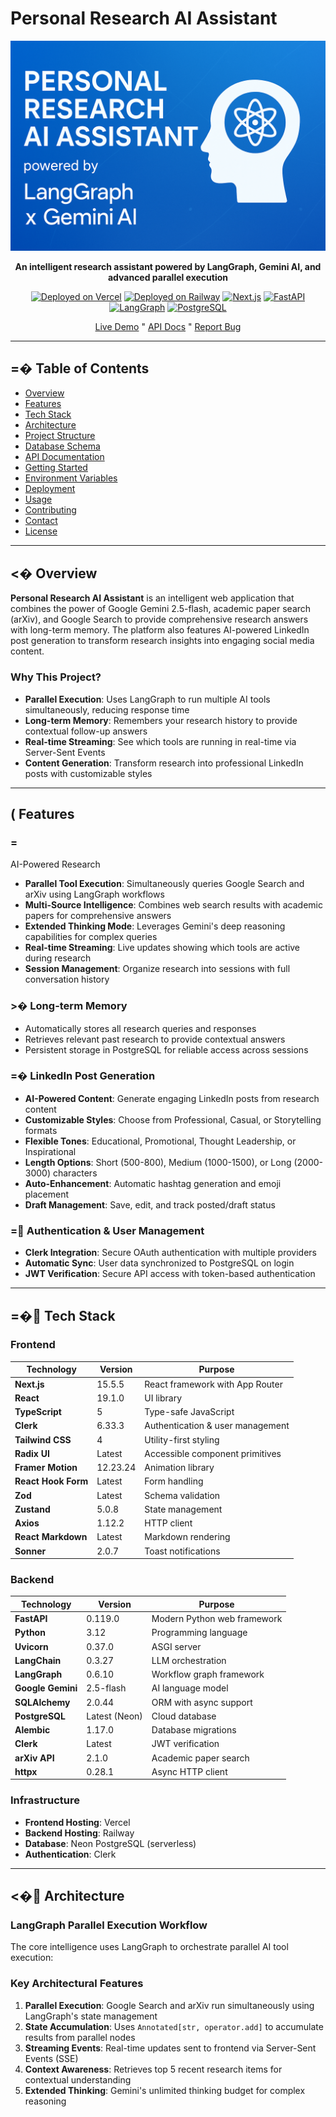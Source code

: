 # Personal Research AI Assistant

![Personal Research AI Assistant Banner](bannerImage.png)

<div align="center">

**An intelligent research assistant powered by LangGraph, Gemini AI, and advanced parallel execution**

[![Deployed on Vercel](https://img.shields.io/badge/Frontend-Vercel-black?style=flat&logo=vercel)](https://aiagent-ten-nu.vercel.app)
[![Deployed on Railway](https://img.shields.io/badge/Backend-Railway-purple?style=flat&logo=railway)](https://railway.app)
[![Next.js](https://img.shields.io/badge/Next.js-15-black?style=flat&logo=next.js)](https://nextjs.org/)
[![FastAPI](https://img.shields.io/badge/FastAPI-0.119-009688?style=flat&logo=fastapi)](https://fastapi.tiangolo.com/)
[![LangGraph](https://img.shields.io/badge/LangGraph-0.6-blue?style=flat)](https://langchain-ai.github.io/langgraph/)
[![PostgreSQL](https://img.shields.io/badge/PostgreSQL-Neon-336791?style=flat&logo=postgresql)](https://neon.tech/)

[Live Demo](https://aiagent-ten-nu.vercel.app) " [API Docs](https://your-backend-url.up.railway.app/docs) " [Report Bug](https://github.com/yourusername/aiagent/issues)

</div>

---

## =� Table of Contents

- [Overview](#overview)
- [Features](#features)
- [Tech Stack](#tech-stack)
- [Architecture](#architecture)
- [Project Structure](#project-structure)
- [Database Schema](#database-schema)
- [API Documentation](#api-documentation)
- [Getting Started](#getting-started)
- [Environment Variables](#environment-variables)
- [Deployment](#deployment)
- [Usage](#usage)
- [Contributing](#contributing)
- [Contact](#contact)
- [License](#license)

---

## <� Overview

**Personal Research AI Assistant** is an intelligent web application that combines the power of Google Gemini 2.5-flash, academic paper search (arXiv), and Google Search to provide comprehensive research answers with long-term memory. The platform also features AI-powered LinkedIn post generation to transform research insights into engaging social media content.

### Why This Project?

- **Parallel Execution**: Uses LangGraph to run multiple AI tools simultaneously, reducing response time
- **Long-term Memory**: Remembers your research history to provide contextual follow-up answers
- **Real-time Streaming**: See which tools are running in real-time via Server-Sent Events
- **Content Generation**: Transform research into professional LinkedIn posts with customizable styles

---

## ( Features

### =
 AI-Powered Research
- **Parallel Tool Execution**: Simultaneously queries Google Search and arXiv using LangGraph workflows
- **Multi-Source Intelligence**: Combines web search results with academic papers for comprehensive answers
- **Extended Thinking Mode**: Leverages Gemini's deep reasoning capabilities for complex queries
- **Real-time Streaming**: Live updates showing which tools are active during research
- **Session Management**: Organize research into sessions with full conversation history

### >� Long-term Memory
- Automatically stores all research queries and responses
- Retrieves relevant past research to provide contextual answers
- Persistent storage in PostgreSQL for reliable access across sessions

### =� LinkedIn Post Generation
- **AI-Powered Content**: Generate engaging LinkedIn posts from research content
- **Customizable Styles**: Choose from Professional, Casual, or Storytelling formats
- **Flexible Tones**: Educational, Promotional, Thought Leadership, or Inspirational
- **Length Options**: Short (500-800), Medium (1000-1500), or Long (2000-3000) characters
- **Auto-Enhancement**: Automatic hashtag generation and emoji placement
- **Draft Management**: Save, edit, and track posted/draft status

### = Authentication & User Management
- **Clerk Integration**: Secure OAuth authentication with multiple providers
- **Automatic Sync**: User data synchronized to PostgreSQL on login
- **JWT Verification**: Secure API access with token-based authentication

---

## =� Tech Stack

### Frontend
| Technology | Version | Purpose |
|------------|---------|---------|
| **Next.js** | 15.5.5 | React framework with App Router |
| **React** | 19.1.0 | UI library |
| **TypeScript** | 5 | Type-safe JavaScript |
| **Clerk** | 6.33.3 | Authentication & user management |
| **Tailwind CSS** | 4 | Utility-first styling |
| **Radix UI** | Latest | Accessible component primitives |
| **Framer Motion** | 12.23.24 | Animation library |
| **React Hook Form** | Latest | Form handling |
| **Zod** | Latest | Schema validation |
| **Zustand** | 5.0.8 | State management |
| **Axios** | 1.12.2 | HTTP client |
| **React Markdown** | Latest | Markdown rendering |
| **Sonner** | 2.0.7 | Toast notifications |

### Backend
| Technology | Version | Purpose |
|------------|---------|---------|
| **FastAPI** | 0.119.0 | Modern Python web framework |
| **Python** | 3.12 | Programming language |
| **Uvicorn** | 0.37.0 | ASGI server |
| **LangChain** | 0.3.27 | LLM orchestration |
| **LangGraph** | 0.6.10 | Workflow graph framework |
| **Google Gemini** | 2.5-flash | AI language model |
| **SQLAlchemy** | 2.0.44 | ORM with async support |
| **PostgreSQL** | Latest (Neon) | Cloud database |
| **Alembic** | 1.17.0 | Database migrations |
| **Clerk** | Latest | JWT verification |
| **arXiv API** | 2.1.0 | Academic paper search |
| **httpx** | 0.28.1 | Async HTTP client |

### Infrastructure
- **Frontend Hosting**: Vercel
- **Backend Hosting**: Railway
- **Database**: Neon PostgreSQL (serverless)
- **Authentication**: Clerk

---

## <� Architecture

### LangGraph Parallel Execution Workflow

The core intelligence uses LangGraph to orchestrate parallel AI tool execution:


### Key Architectural Features

1. **Parallel Execution**: Google Search and arXiv run simultaneously using LangGraph's state management
2. **State Accumulation**: Uses `Annotated[str, operator.add]` to accumulate results from parallel nodes
3. **Streaming Events**: Real-time updates sent to frontend via Server-Sent Events (SSE)
4. **Context Awareness**: Retrieves top 5 recent research items for contextual understanding
5. **Extended Thinking**: Gemini's unlimited thinking budget for complex reasoning

```



